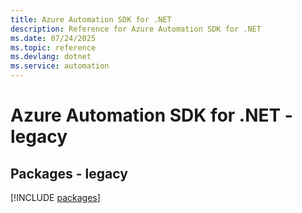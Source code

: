 ```yaml
---
title: Azure Automation SDK for .NET
description: Reference for Azure Automation SDK for .NET
ms.date: 07/24/2025
ms.topic: reference
ms.devlang: dotnet
ms.service: automation
---
```

# Azure Automation SDK for .NET - legacy
## Packages - legacy
[!INCLUDE [packages](automation-index.md)]